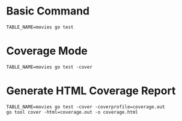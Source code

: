 # Basic Command
```shell
TABLE_NAME=movies go test
```

# Coverage Mode
```shell
TABLE_NAME=movies go test -cover
```

# Generate HTML Coverage Report
```shell
TABLE_NAME=movies go test -cover -coverprofile=coverage.out
go tool cover -html=coverage.out -o coverage.html
```